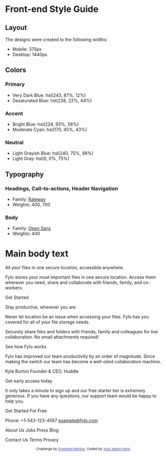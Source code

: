 # Front-end Style Guide

## Layout

The designs were created to the following widths:

- Mobile: 375px
- Desktop: 1440px

## Colors

### Primary

- Very Dark Blue: hsl(243, 87%, 12%)
- Desaturated Blue: hsl(238, 22%, 44%)

### Accent

- Bright Blue: hsl(224, 93%, 58%)
- Moderate Cyan: hsl(170, 45%, 43%)

### Neutral

- Light Grayish Blue: hsl(240, 75%, 98%)
- Light Gray: hsl(0, 0%, 75%)

## Typography

### Headings, Call-to-actions, Header Navigation

- Family: [Raleway](https://fonts.google.com/specimen/Raleway)
- Weights: 400, 700

### Body

- Family: [Open Sans](https://fonts.google.com/specimen/Open+Sans)
- Weights: 400





# Main body text


  All your files in one secure location, accessible anywhere.

  Fylo stores your most important files in one secure location. 
  Access them wherever you need, share and collaborate with friends, 
  family, and co-workers.

  Get Started

  Stay productive, wherever you are

  Never let location be an issue when accessing your files. Fylo has you 
  covered for all of your file storage needs.

  Securely share files and folders with friends, family and colleagues for 
  live collaboration. No email attachments required!

  See how Fylo works

  Fylo has improved our team productivity by an order of magnitude. Since 
  making the switch our team has become a well-oiled collaboration machine.

  Kyle Burton
  Founder & CEO, Huddle

  Get early access today

  It only takes a minute to sign up and our free starter tier is extremely generous. 
  If you have any questions, our support team would be happy to help you.

  Get Started For Free

  Phone: +1-543-123-4567
  example@fylo.com

  About Us
  Jobs
  Press
  Blog

  Contact Us
  Terms
  Privacy

  <footer>
    <p class="attribution">
      Challenge by <a href="https://www.frontendmentor.io?ref=challenge" target="_blank">Frontend Mentor</a>. 
      Coded by <a href="#">Your Name Here</a>.
    </p>
  </footer>


  <!-- Feel free to remove these styles or customise in your own stylesheet 👍 -->
  <style>
    .attribution { font-size: 11px; text-align: center; }
    .attribution a { color: hsl(228, 45%, 44%); }
  </style>














   